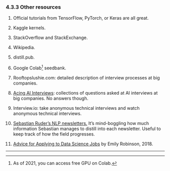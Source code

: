 ### 4.3.3 Other resources



1. Official tutorials from TensorFlow, PyTorch, or Keras are all great.
2. Kaggle kernels.
3. StackOverflow and StackExchange.
4. Wikipedia.
5. distill.pub.
6. Google Colab[^54] seedbank.


7. Rooftopslushie.com: detailed description of interview processes at big companies.
8. [Acing AI Interviews](https://medium.com/acing-ai/acing-ai-interviews/home): collections of questions asked  at AI interviews at big companies. No answers though.
9. Interview.io: take anonymous technical interviews and watch anonymous technical interviews.
10. [Sebastian Ruder’s NLP newsletters.](http://ruder.io/nlp-news/) It’s mind-boggling how much information Sebastian manages to distill into each newsletter. Useful to keep track of how the field progresses.
11. [Advice for Applying to Data Science Jobs](https://hookedondata.org/advice-for-applying-to-data-science-jobs/) by Emily Robinson, 2018.

---
[^54]:
     As of 2021, you can access free GPU on Colab.